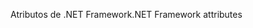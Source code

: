 <span data-ttu-id="01d9d-101">Atributos de .NET Framework</span><span class="sxs-lookup"><span data-stu-id="01d9d-101">.NET Framework attributes</span></span>